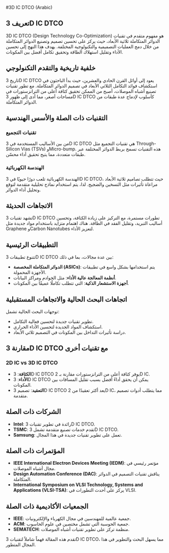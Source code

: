 #3D IC DTCO (Arabic)

## تعريف 3D IC DTCO

3D IC DTCO (Design Technology Co-Optimization) هو مفهوم متقدم في تقنيات الدوائر المتكاملة ثلاثية الأبعاد، حيث يركز على تحسين تصميم وتصنيع الدوائر المتكاملة من خلال دمج العمليات التصميمية والتكنولوجية المختلفة. يهدف هذا النهج إلى تحسين الأداء وتقليل استهلاك الطاقة وتحقيق تكامل أفضل بين المكونات.

## خلفية تاريخية والتقدم التكنولوجي

تاريخ 3D IC DTCO يعود إلى أوائل القرن الحادي والعشرين، حيث بدأ الباحثون في استكشاف فوائد التكامل الثلاثي الأبعاد في تصميم الدوائر المتكاملة. مع تطور تقنيات تصنيع أشباه الموصلات، أصبح من الممكن تحقيق كثافة أعلى من الترانزستورات في مساحات أصغر، مما أدى إلى ظهور 3D IC DTCO كأسلوب لإدماج عدة طبقات من الدوائر المتكاملة.

## التقنيات ذات الصلة والأسس الهندسية

### تقنيات التجميع

من بين الأساليب المستخدمة في 3D IC DTCO هي تقنيات التجميع مثل Through-Silicon Vias (TSVs) وMicro-bump. هذه التقنيات تسمح بربط الدوائر المختلفة عبر طبقات متعددة، مما يتيح تحقيق أداء محسّن.

### الهندسة الكهربائية

الهندسة الكهربائية تلعب دورًا حيويًا في 3D IC DTCO، حيث تتطلب تصاميم ثلاثية الأبعاد مراعاة تأثيرات مثل التسخين والضجيج. لذا، يتم استخدام نماذج تحليلية متقدمة لتوقع وتحليل أداء الدوائر.

## الاتجاهات الحديثة

تشهد تقنيات 3D IC DTCO تطورات مستمرة، مع التركيز على زيادة الكثافة، وتحسين أساليب التبريد، وتقليل الفقد في الطاقة. هناك اهتمام متزايد باستخدام مواد جديدة مثل Graphene وCarbon Nanotubes لتعزيز الأداء.

## التطبيقات الرئيسية

تتنوع تطبيقات 3D IC DTCO بين عدة مجالات، بما في ذلك:

- **الدوائر المتكاملة المخصصة (ASICs)**: يتم استخدامها بشكل واسع في تطبيقات الأجهزة المحمولة.
- **أنظمة المعالجة عالية الأداء**: مثل الخوادم ومراكز البيانات.
- **أجهزة الاستشعار الذكية**: التي تتطلب تكاملًا عميقًا بين المكونات.

## اتجاهات البحث الحالية والاتجاهات المستقبلية

توجهات البحث الحالية تشمل:

- تطوير تقنيات جديدة لتحسين فعالية التكامل.
- استكشاف المواد الجديدة لتحسين الأداء الحراري.
- دراسة تأثيرات التداخل بين المكونات في التصميم ثلاثي الأبعاد.

## مقارنة 3D IC DTCO مع تقنيات أخرى

### 2D IC vs 3D IC DTCO

- **الكثافة**: 3D IC DTCO يوفر كثافة أعلى من الترانزستورات مقارنة بـ 2D IC.
- **الأداء**: 3D IC DTCO يمكن أن يحقق أداءً أفضل بسبب تقليل المسافات بين المكونات.
- **التعقيد**: تصميم 3D IC DTCO يعد أكثر تعقيدًا من 2D IC، مما يتطلب أدوات تصميم متقدمة.

## الشركات ذات الصلة

- **Intel**: رائدة في تطوير تقنيات 3D IC DTCO.
- **TSMC**: تقدم خدمات تصنيع متقدمة تشمل 3D IC DTCO.
- **Samsung**: تعمل على تطوير تقنيات جديدة في هذا المجال.

## المؤتمرات ذات الصلة

- **IEEE International Electron Devices Meeting (IEDM)**: مؤتمر رئيسي في مجال أشباه الموصلات.
- **Design Automation Conference (DAC)**: يناقش تقنيات التصميم في الدوائر المتكاملة.
- **International Symposium on VLSI Technology, Systems and Applications (VLSI-TSA)**: يركز على أحدث التطورات في VLSI.

## الجمعيات الأكاديمية ذات الصلة

- **IEEE**: جمعية عالمية للمهندسين في مجال الكهرباء والإلكترونيات.
- **ACM**: جمعية الحوسبة التي تشمل مختصين في علوم الحاسوب.
- **SEMATECH**: منظمة تركز على تطوير تقنيات أشباه الموصلات.

تقدم هذه المقالة فهماً شاملاً لتقنيات 3D IC DTCO، مما يسهل البحث والتطوير في هذا المجال المتطور.
